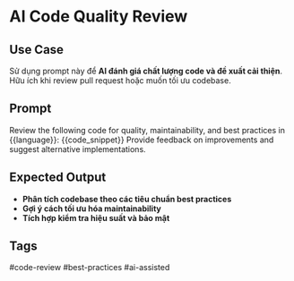 # AI Code Quality Review  

## **Use Case**  
Sử dụng prompt này để **AI đánh giá chất lượng code và đề xuất cải thiện**.  
Hữu ích khi review pull request hoặc muốn tối ưu codebase.  

## **Prompt**  
Review the following code for quality, maintainability, and best practices in {{language}}:
{{code_snippet}}
Provide feedback on improvements and suggest alternative implementations.

## **Expected Output**  
- **Phân tích codebase theo các tiêu chuẩn best practices**  
- **Gợi ý cách tối ưu hóa maintainability**  
- **Tích hợp kiểm tra hiệu suất và bảo mật**  

## **Tags**  
#code-review #best-practices #ai-assisted  
